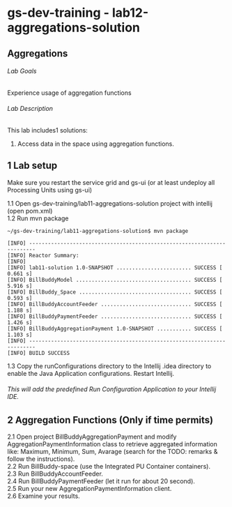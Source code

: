 # gs-dev-training - lab12-aggregations-solution

##   Aggregations

###### Lab Goals
Experience usage of aggregation functions

###### Lab Description
This lab includes1 solutions:
1.	Access data in the space using aggregation functions.

## 1 Lab setup
Make sure you restart the service grid and gs-ui (or at least undeploy all Processing Units using gs-ui)

1.1 Open gs-dev-training/lab11-aggregations-solution project with intellij (open pom.xml) <br />
1.2 Run mvn package

    ~/gs-dev-training/lab11-aggregations-solution$ mvn package
    
    [INFO] ------------------------------------------------------------------------
    [INFO] Reactor Summary:
    [INFO] 
    [INFO] lab11-solution 1.0-SNAPSHOT ........................ SUCCESS [  0.661 s]
    [INFO] BillBuddyModel ..................................... SUCCESS [  5.916 s]
    [INFO] BillBuddy_Space .................................... SUCCESS [  0.593 s]
    [INFO] BillBuddyAccountFeeder ............................. SUCCESS [  1.188 s]
    [INFO] BillBuddyPaymentFeeder ............................. SUCCESS [  1.426 s]
    [INFO] BillBuddyAggregationPayment 1.0-SNAPSHOT ........... SUCCESS [  1.103 s]
    [INFO] ------------------------------------------------------------------------
    [INFO] BUILD SUCCESS



1.3 Copy the runConfigurations directory to the Intellij .idea directory to enable the Java Application configurations. Restart Intellij.
###### This will add the predefined Run Configuration Application to your Intellij IDE.

## 2	Aggregation Functions (Only if time permits)
2.1	Open project BillBuddyAggregationPayment and modify 
        AggregationPaymentInformation class to retrieve aggregated information 
        like: Maximum, Minimum, Sum, Avarage 
        (search for the TODO: remarks & follow the instructions). <br />
2.2	Run BillBuddy-space (use the Integrated PU Container containers). <br />
2.3	Run BillBuddyAccountFeeder. <br />
2.4	Run BillBuddyPaymentFeeder (let it run for about 20 second). <br />
2.5	Run your new AggregationPaymentInformation client. <br />
2.6	Examine your results. <br />
